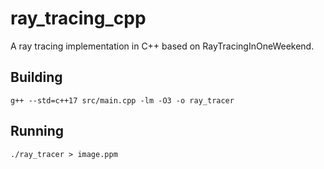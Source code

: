 # ray_tracing_cpp
A ray tracing implementation in C++ based on RayTracingInOneWeekend.

## Building
```
g++ --std=c++17 src/main.cpp -lm -O3 -o ray_tracer
```

## Running
```
./ray_tracer > image.ppm
```
